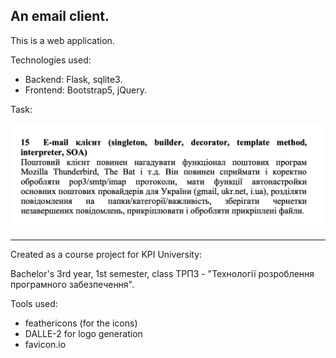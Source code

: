 ## An email client.


This is a web application.

Technologies used:
- Backend: Flask, sqlite3.
- Frontend: Bootstrap5, jQuery.



Task:

<img src="img/task.png" alt="task" width="600"/>


---

Created as a course project for KPI University:

Bachelor's 3rd year, 1st semester, class ТРПЗ - "Технології розроблення програмного забезпечення".

Tools used:
- feathericons (for the icons)
- DALLE-2 for logo generation
- favicon.io

